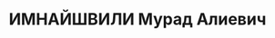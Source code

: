 ---
title: ИМНАЙШВИЛИ Мурад Алиевич
description: 'нач. Кобулетского РОМ НКВД ГССР, младший лейтенант милиции.

  Уволен 15.11.1937'
---